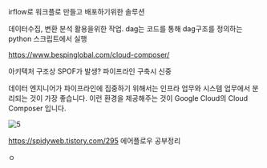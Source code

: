 irflow로 워크플로 만들고 배포하기위한 솔루션


데이터수집, 변환 분석 활용을위한 작업. dag는 코드를 통해 dag구조를 정의하는 python 스크립트에서 실행

https://www.bespinglobal.com/cloud-composer/

아키텍처 구조상 SPOF가 발생? 파이프라인 구축시 신중

데이터 엔지니어가 파이프라인에 집중하기 위해서는 인프라 업무와 시스템 업무에서 분리되는 것이 가장 좋습니다. 이런 환경을 제공해주는 것이 Google Cloud의 Cloud Composer 입니다.


![5](https://user-images.githubusercontent.com/75001605/168924381-5c1e17e0-208d-4c8c-b4fd-172dca32b75c.png)


https://spidyweb.tistory.com/295
에어플로우 공부정리

ㅇ
